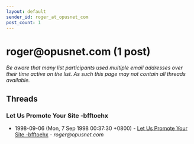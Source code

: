 ```yaml
---
layout: default
sender_id: roger_at_opusnet_com
post_count: 1
---
```


# roger<span>@</span>opusnet.com (1 post)

_Be aware that many list participants used multiple email addresses over their time active on the list. As such this page may not contain all threads available._

## Threads

### Let Us Promote Your Site -bfftoehx
+ 1998-09-06 (Mon, 7 Sep 1998 00:37:30 +0800) - [Let Us Promote Your Site -bfftoehx](/archive/1998/09/946bc64008ad77374b39406a892b322086ee5a28c5c341733b0417b701645c25) - _roger@opusnet.com_

